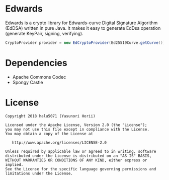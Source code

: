 # Edwards
Edwards is a crypto library for Edwards-curve Digital Signature Algorithm (EdDSA) written in pure Java. It makes it easy to generate EdDsa operation (generate KeyPair, signing, verifying).

```java
CryptoProvider provider = new EdCryptoProvider(Ed25519Curve.getCurve());
```

# Dependencies
- Apache Commons Codec
- Spongy Castle

# License

```
Copyright 2018 halu5071 (Yasunori Horii)

Licensed under the Apache License, Version 2.0 (the "License");
you may not use this file except in compliance with the License.
You may obtain a copy of the License at

   http://www.apache.org/licenses/LICENSE-2.0

Unless required by applicable law or agreed to in writing, software
distributed under the License is distributed on an "AS IS" BASIS,
WITHOUT WARRANTIES OR CONDITIONS OF ANY KIND, either express or implied.
See the License for the specific language governing permissions and
limitations under the License.
```